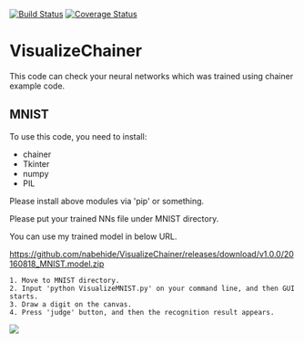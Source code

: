 [![Build Status](https://travis-ci.org/nabehide/VisualizeChainer.svg?branch=travis)](https://travis-ci.org/nabehide/VisualizeChainer)
[![Coverage Status](https://coveralls.io/repos/github/nabehide/VisualizeChainer/badge.svg?branch=master)](https://coveralls.io/github/nabehide/VisualizeChainer?branch=master)

# VisualizeChainer
This code can check your neural networks which was trained using chainer example code.

## MNIST
To use this code, you need to install:
 - chainer
 - Tkinter
 - numpy
 - PIL

Please install above modules via 'pip' or something.

Please put your trained NNs file under MNIST directory.

You can use my trained model in below URL.

https://github.com/nabehide/VisualizeChainer/releases/download/v1.0.0/20160818_MNIST.model.zip

    1. Move to MNIST directory.
    2. Input 'python VisualizeMNIST.py' on your command line, and then GUI starts.
    3. Draw a digit on the canvas.
    4. Press 'judge' button, and then the recognition result appears.

![](https://qiita-image-store.s3.amazonaws.com/0/136986/2dbc97c6-1f41-e511-a9f7-5af29b662e63.png)

